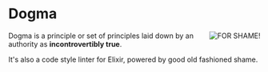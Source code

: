 Dogma
=====

<img src="https://raw.github.com/lpil/dogma/master/docs/for-shame.png" alt="FOR SHAME!" title="SHAME" align="right"/>

Dogma is a principle or set of principles laid down by an authority as
**incontrovertibly true**.

It's also a code style linter for Elixir, powered by good old fashioned shame.

